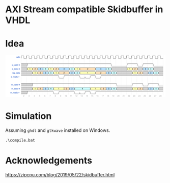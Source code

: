 # AXI Stream compatible Skidbuffer in VHDL

# Idea

![img/wavedrom.svg](img/wavedrom.svg)


# Simulation

Assuming `ghdl` and `gtkwave` installed on Windows.


```batch
.\compile.bat
```


# Acknowledgements

https://zipcpu.com/blog/2019/05/22/skidbuffer.html


